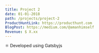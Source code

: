```yaml
---
title: Project 2
date: 01-01-2018
path: /projects/project-2
ProductHuntLink: https://producthunt.com
BlogPost: https://medium.com/@amanhimself
Revenue: $ X.xx
---
```


⚛️ Developed using Gatsbyjs
